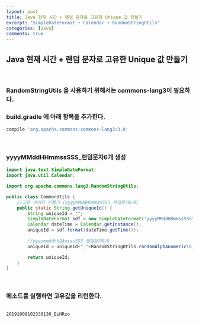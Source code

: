 ```yaml
---
layout: post
title: Java 현재 시간 + 랜덤 문자로 고유한 Unique 값 만들기
excerpt: "SimpleDateFormat + Calendar + RandomStringUtils"
categories: [Java]
comments: true
---
```


## Java 현재 시간 + 랜덤 문자로 고유한 Unique 값 만들기

<br/>

### RandomStringUtils 을 사용하기 위해서는 commons-lang3이 필요하다.   
### build.gradle 에 아래 항목을 추가한다.

```bash
compile 'org.apache.commons:commons-lang3:3.0'
```

<br/>

### yyyyMMddHHmmssSSS_랜덤문자6개 생성

```java
import java.text.SimpleDateFormat;
import java.util.Calendar;

import org.apache.commons.lang3.RandomStringUtils;

public class CommonUtils {
    //고유 아이디 만들기 (yyyyMMddHHmmssSSS_랜덤문자6개)
    public static String getUniqueId() {
        String uniqueId = "";
        SimpleDateFormat sdf = new SimpleDateFormat("yyyyMMddHHmmssSSS");
        Calendar dateTime = Calendar.getInstance();
        uniqueId = sdf.format(dateTime.getTime());
            
        //yyyymmddhh24missSSS_랜덤문자6개
        uniqueId = uniqueId+"_"+RandomStringUtils.randomAlphanumeric(6);

        return uniqueId;
    }
}
```

<br/>

### 메소드를 실행하면 고유값을 리턴한다.

```bash

20191008102330130_EiHRzo
```